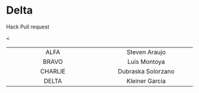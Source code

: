 # Delta


Hack Pull request

<table style="width: 100%; text-align: center;">
  <tr>
    <td style="width: 33%;">ALFA</td>
    <td style="width: 33%;">Steven Araujo</td>
  </tr>
  <tr>
    <<td style="width: 33%;">BRAVO</td>
    <td style="width: 33%;">Luis Montoya</td>
  </tr>
  <tr>
    <td style="width: 33%;">CHARLIE</td>
    <td style="width: 33%;">Dubraska Solorzano</td>
  </tr>
  <tr>
    <td style="width: 33%;">DELTA</td>
    <td style="width: 33%;">Kleiner Garcia</td>
  </tr>
</table>
